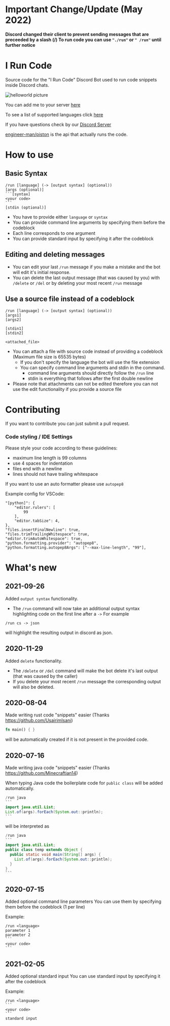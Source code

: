 # Important Change/Update (May 2022)
**Discord changed their client to prevent sending messages
that are preceeded by a slash (/)
To run code you can use `"./run"` or `" /run"` until further notice**

# I Run Code
Source code for the "I Run Code" Discord Bot used to run code snippets inside Discord chats.

![helloworld picture](helloworld.png)

You can add me to your server [here](https://emkc.org/run) 

To see a list of supported languages click [here](https://github.com/engineer-man/piston#Supported-Languages)

If you have questions check by our [Discord Server](https://discord.com/invite/engineerman)

[engineer-man/piston](https://github.com/engineer-man/piston) is the api that actually runs the code.

# How to use
## Basic Syntax

````
/run [language] (-> [output syntax] (optional))
[args (optional)]
```[syntax]
<your code>
```
[stdin (optional)]
````

* You have to provide either `language` or `syntax`
* You can provide command line arguments by specifying them before the codeblock
* Each line corresponds to one argument
* You can provide standard input by specifying it after the codeblock

## Editing and deleting messages
* You can edit your last `/run` message if you make a mistake and the bot will edit it's initial response.  
* You can delete the last output message (that was caused by you) with `/delete` or `/del` or by deleting your most recent `/run` message

## Use a source file instead of a codeblock

````
/run [language] (-> [output syntax] (optional))
[args1]
[args2]

[stdin1]
[stdin2]

<attached_file>
```` 
* You can attach a file with source code instead of providing a codeblock (Maximum file size is 65535 bytes)
  * If you don't specify the language the bot will use the file extension 
  * You can specify command line arguments and stdin in the command. 
    * command line arguments should directly follow the `/run` line
    * stdin is everything that follows after the first double newline
* Please note that attachments can not be edited therefore you can not use the edit functionality if you provide a source file

# Contributing
If you want to contribute you can just submit a pull request.
### Code styling / IDE Settings
Please style your code according to these guidelines:
* maximum line length is 99 columns 
* use 4 spaces for indentation
* files end with a newline 
* lines should not have trailing whitespace

If you want to use an auto formatter please use `autopep8`

Example config for VSCode:
```
"[python]": {
    "editor.rulers": [
        99
    ],
    "editor.tabSize": 4,
},
"files.insertFinalNewline": true,
"files.trimTrailingWhitespace": true,
"editor.trimAutoWhitespace": true,
"python.formatting.provider": "autopep8",
"python.formatting.autopep8Args": ["--max-line-length", "99"],
```


# What's new

## 2021-09-26
Added `output syntax` functionality.  
* The `/run` command will now take an additional output syntax highlighting code on the first line after a `->`
For example
```
/run cs -> json
```
will highlight the resulting output in discord as json.

## 2020-11-29
Added `delete` functionality.  
* The `/delete` or `/del` command will make the bot delete it's last output (that was caused by the caller)  
* If you delete your most recent `/run` message the corresponding output will also be deleted.

## 2020-08-04
Made writing rust code "snippets" easier (Thanks https://github.com/UsairimIsani)
```rust
fn main() { }
```
will be automatically created if it is not present in the provided code.

## 2020-07-16
Made writing java code "snippets" easier (Thanks https://github.com/Minecraftian14)

When typing Java code the boilerplate code for `public class` will be added automatically.
````java
/run java
```
import java.util.List;
List.of(args).forEach(System.out::println);
```
````
will be interpreted as
````java
/run java
```
import java.util.List;
public class temp extends Object {
  public static void main(String[] args) {
    List.of(args).forEach(System.out::println);
  }
}
```
````


## 2020-07-15
Added optional command line parameters
You can use them by specifying them before the codeblock (1 per line)  

Example:
````
/run <language>
parameter 1
parameter 2
```
<your code>
```
````

## 2021-02-05
Added optional standard input
You can use standard input by specifying it after the codeblock 

Example:
````
/run <language>
```
<your code>
```
standard input
````
